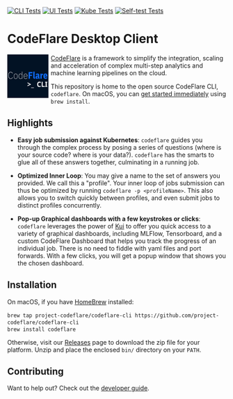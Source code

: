 [![CLI Tests](https://github.com/project-codeflare/codeflare-cli/actions/workflows/cli.yml/badge.svg)](https://github.com/project-codeflare/codeflare-cli/actions/workflows/cli.yml)
[![UI Tests](https://github.com/project-codeflare/codeflare-cli/actions/workflows/ui.yml/badge.svg)](https://github.com/project-codeflare/codeflare-cli/actions/workflows/ui.yml)
[![Kube Tests](https://github.com/project-codeflare/codeflare-cli/actions/workflows/kind.yml/badge.svg)](https://github.com/project-codeflare/codeflare-cli/actions/workflows/kind.yml)
[![Self-test Tests](https://github.com/project-codeflare/codeflare-cli/actions/workflows/self-test.yml/badge.svg)](https://github.com/project-codeflare/codeflare-cli/actions/workflows/self-test.yml)

# CodeFlare Desktop Client

<p align="center">
<img src="./images/codeflare_cli.svg" width="100" height="100" align="left">
</p>

[CodeFlare](https://codeflare.dev) is a framework to simplify the
integration, scaling and acceleration of complex multi-step analytics
and machine learning pipelines on the cloud.

This repository is home to the open source CodeFlare CLI,
`codeflare`. On macOS, you can [get started
immediately](#installation) using `brew install`.

## Highlights

- **Easy job submission against Kubernetes**: `codeflare` guides you
  through the complex process by posing a series of questions (where
  is your source code? where is your data?). `codeflare` has the
  smarts to glue all of these answers together, culminating in a
  running job.

- **Optimized Inner Loop**: You may give a name to the set of answers
  you provided. We call this a "profile". Your inner loop of jobs
  submission can thus be optimized by running `codeflare -p <profileName>`. This also allows you to switch quickly between
  profiles, and even submit jobs to distinct profiles concurrently.

- **Pop-up Graphical dashboards with a few keystrokes or clicks**:
  `codeflare` leverages the power of
  [Kui](https://github.com/kubernetes-sigs/kui) to offer you quick
  access to a variety of graphical dashboards, including MLFlow,
  Tensorboard, and a custom CodeFlare Dashboard that helps you track
  the progress of an individual job. There is no need to fiddle with
  yaml files and port forwards. With a few clicks, you will get a
  popup window that shows you the chosen dashboard.

## Installation

On macOS, if you have [HomeBrew](https://brew.sh/) installed:

    brew tap project-codeflare/codeflare-cli https://github.com/project-codeflare/codeflare-cli
    brew install codeflare

Otherwise, visit our
[Releases](https://github.com/project-codeflare/codeflare-cli/releases/latest)
page to download the zip file for your platform. Unzip and place the
enclosed `bin/` directory on your `PATH`.

</details>

## Contributing

Want to help out? Check out the [developer guide](./docs/development/README.md).
